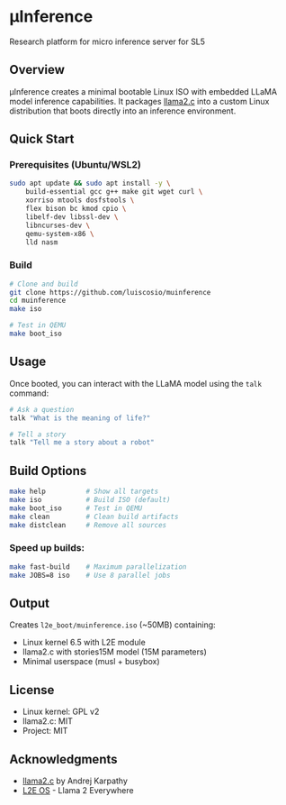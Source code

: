 # μInference

Research platform for micro inference server for SL5

## Overview

μInference creates a minimal bootable Linux ISO with embedded LLaMA model inference capabilities. It packages [llama2.c](https://github.com/karpathy/llama2.c) into a custom Linux distribution that boots directly into an inference environment.

## Quick Start

### Prerequisites (Ubuntu/WSL2)

```bash
sudo apt update && sudo apt install -y \
    build-essential gcc g++ make git wget curl \
    xorriso mtools dosfstools \
    flex bison bc kmod cpio \
    libelf-dev libssl-dev \
    libncurses-dev \
    qemu-system-x86 \
    lld nasm
```

### Build

```bash
# Clone and build
git clone https://github.com/luiscosio/muinference
cd muinference
make iso

# Test in QEMU
make boot_iso
```

## Usage

Once booted, you can interact with the LLaMA model using the `talk` command:

```bash
# Ask a question
talk "What is the meaning of life?"

# Tell a story
talk "Tell me a story about a robot"
```

## Build Options

```bash
make help          # Show all targets
make iso           # Build ISO (default)
make boot_iso      # Test in QEMU
make clean         # Clean build artifacts
make distclean     # Remove all sources
```

### Speed up builds:
```bash
make fast-build    # Maximum parallelization
make JOBS=8 iso    # Use 8 parallel jobs
```

## Output

Creates `l2e_boot/muinference.iso` (~50MB) containing:
- Linux kernel 6.5 with L2E module
- llama2.c with stories15M model (15M parameters)
- Minimal userspace (musl + busybox)

## License

- Linux kernel: GPL v2
- llama2.c: MIT
- Project: MIT

## Acknowledgments

- [llama2.c](https://github.com/karpathy/llama2.c) by Andrej Karpathy
- [L2E OS](https://github.com/trholding/llama2.c/) - Llama 2 Everywhere